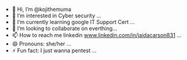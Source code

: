 - 👋 Hi, I’m @kojithemuma
- 👀 I’m interested in Cyber security ...
- 🌱 I’m currently learning google IT Support Cert ...
- 💞️ I’m looking to collaborate on everthing...
- 📫 How to reach me linkedin www.linkedin.com/in/jaidacarson831  ...
- 😄 Pronouns: she/her ...
- ⚡ Fun fact: I just wanna pentest ...

<!---
kojithemuma/kojithemuma is a ✨ special ✨ repository because its `README.md` (this file) appears on your GitHub profile.
You can click the Preview link to take a look at your changes.
--->
